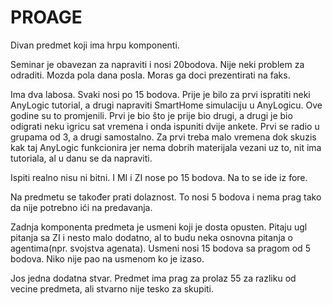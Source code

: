 # PROAGE

Divan predmet koji ima hrpu komponenti.

Seminar je obavezan za napraviti i nosi 20bodova. Nije neki problem za odraditi. Mozda pola dana posla. Moras ga doci prezentirati na faks.

Ima dva labosa. Svaki nosi po 15 bodova. Prije je bilo za prvi ispratiti neki AnyLogic tutorial, a drugi napraviti SmartHome simulaciju u AnyLogicu. Ove godine su to promjenili. Prvi je bio što je prije bio drugi, a drugi je bio odigrati neku igricu sat vremena i onda ispuniti dvije ankete. Prvi se radio u grupama od 3, a drugi samostalno. Za prvi treba malo vremena dok skuzis kak taj AnyLogic funkcionira jer nema dobrih materijala vezani uz to, nit ima tutoriala, al u danu se da napraviti.

Ispiti realno nisu ni bitni. I MI i ZI nose po 15 bodova. Na to se ide iz fore.

Na predmetu se također prati dolaznost. To nosi 5 bodova i nema prag tako da nije potrebno ići na predavanja.

Zadnja komponenta predmeta je usmeni koji je dosta opusten. Pitaju ugl pitanja sa ZI i nesto malo dodatno, al to budu neka osnovna pitanja o agentima(npr. svojstva agenata). Usmeni nosi 15 bodova sa pragom od 5 bodova. Niko nije pao na usmenom ko je izaso.

Jos jedna dodatna stvar. Predmet ima prag za prolaz 55 za razliku od vecine predmeta, ali stvarno nije tesko za skupiti.
